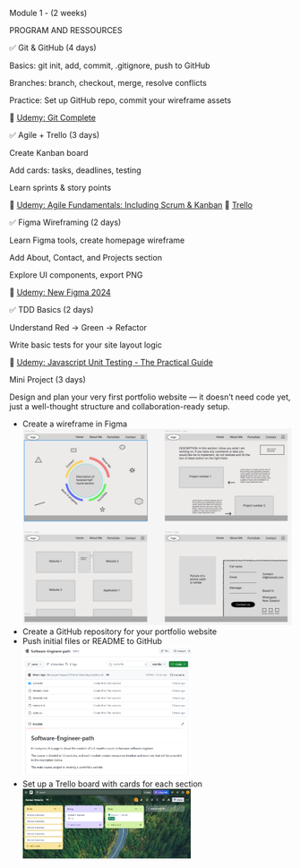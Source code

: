 Module 1 - (2 weeks)

PROGRAM AND RESSOURCES

✅ Git & GitHub (4 days)

Basics: git init, add, commit, .gitignore, push to GitHub

Branches: branch, checkout, merge, resolve conflicts

Practice: Set up GitHub repo, commit your wireframe assets

🔗 [Udemy: Git Complete](https://www.udemy.com/course/git-complete/)

✅ Agile + Trello (3 days)

Create Kanban board

Add cards: tasks, deadlines, testing

Learn sprints & story points

🔗 [Udemy: Agile Fundamentals: Including Scrum & Kanban](https://www.udemy.com/course/agile-fundamentals-scrum-kanban-scrumban)
🔗 [Trello](https://trello.com/guide)

✅ Figma Wireframing (2 days)

Learn Figma tools, create homepage wireframe

Add About, Contact, and Projects section

Explore UI components, export PNG

🔗 [Udemy: New Figma 2024](https://www.udemy.com/course/figma-beginner)

✅ TDD Basics (2 days)

Understand Red → Green → Refactor

Write basic tests for your site layout logic

🔗 [Udemy: Javascript Unit Testing - The Practical Guide](https://www.udemy.com/course/javascript-unit-testing-the-practical-guide/?kw=javascript+unit+testing&src=sac&couponCode=ACCAGE0923)

Mini Project (3 days)

Design and plan your very first portfolio website — it doesn’t need code yet, just a well-thought structure and collaboration-ready setup.

- Create a wireframe in Figma <br />
  <img src="contents/WireframeWebsite.png" alt="wireframe website home page" width="600"/>
- Create a GitHub repository for your portfolio website <br />
- Push initial files or README to GitHub <br />
  <img src="contents/GitHub-1.png" alt="Github project's page" width="300"/>
- Set up a Trello board with cards for each section <br />
  <img src="contents/Trello.png" alt="Trello board" width="300"/>
